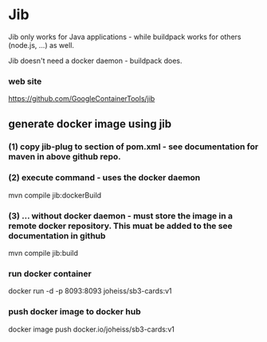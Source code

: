 # Jib

Jib only works for Java applications - while buildpack works for others (node.js, ...) as well.

Jib doesn't need a docker daemon - buildpack does.

### web site
https://github.com/GoogleContainerTools/jib

## generate docker image using jib

### (1) copy jib-plug to <plugins> section of pom.xml - see documentation for maven in above github repo.

### (2) execute command - uses the docker daemon

mvn compile jib:dockerBuild

### (3) ... without docker daemon - must store the image in a remote docker repository. This muat be added to the <plugin><configuration> see documentation in github

mvn compile jib:build

### run docker container
docker run -d -p 8093:8093 joheiss/sb3-cards:v1

### push docker image to docker hub
docker image push docker.io/joheiss/sb3-cards:v1
